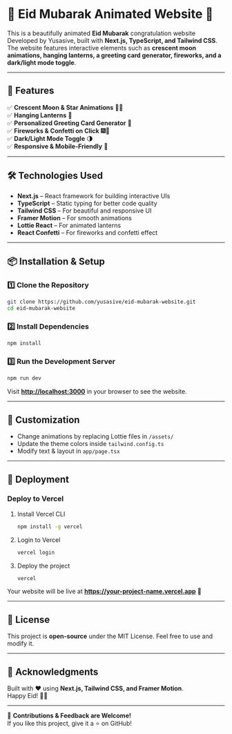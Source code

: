 # 🎉 Eid Mubarak Animated Website 🎉

This is a beautifully animated **Eid Mubarak** congratulation website Developed by Yusasive, built with **Next.js, TypeScript, and Tailwind CSS**. The website features interactive elements such as **crescent moon animations, hanging lanterns, a greeting card generator, fireworks, and a dark/light mode toggle**.

---

## 🚀 Features

✅ **Crescent Moon & Star Animations** 🌙✨  
✅ **Hanging Lanterns** 🏮  
✅ **Personalized Greeting Card Generator** 💌  
✅ **Fireworks & Confetti on Click** 🎆🎉  
✅ **Dark/Light Mode Toggle** 🌗  
✅ **Responsive & Mobile-Friendly** 📱  

---

## 🛠️ Technologies Used

- **Next.js** – React framework for building interactive UIs  
- **TypeScript** – Static typing for better code quality  
- **Tailwind CSS** – For beautiful and responsive UI  
- **Framer Motion** – For smooth animations  
- **Lottie React** – For animated lanterns  
- **React Confetti** – For fireworks and confetti effect  

---

## 📦 Installation & Setup

### 1️⃣ **Clone the Repository**
```sh
git clone https://github.com/yusasive/eid-mubarak-website.git
cd eid-mubarak-website
```

### 2️⃣ **Install Dependencies**
```sh
npm install
```

### 3️⃣ **Run the Development Server**
```sh
npm run dev
```
Visit **[http://localhost:3000](http://localhost:3000)** in your browser to see the website.

---

## 🎨 Customization

- Change animations by replacing Lottie files in `/assets/`  
- Update the theme colors inside `tailwind.config.ts`  
- Modify text & layout in `app/page.tsx`  

---

## 🚀 Deployment

### Deploy to Vercel  

1. Install Vercel CLI  
   ```sh
   npm install -g vercel
   ```
2. Login to Vercel  
   ```sh
   vercel login
   ```
3. Deploy the project  
   ```sh
   vercel
   ```
Your website will be live at **https://your-project-name.vercel.app** 🎉  

---

## 📜 License  

This project is **open-source** under the MIT License. Feel free to use and modify it.  

---

## 🎉 Acknowledgments  

Built with ❤️ using **Next.js, Tailwind CSS, and Framer Motion**.  
Happy Eid! 🌙✨  

---
🚀 **Contributions & Feedback are Welcome!**  
If you like this project, give it a ⭐ on GitHub!  
